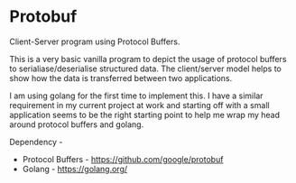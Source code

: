 # Protobuf
Client-Server program using Protocol Buffers.

This is a very basic vanilla program to depict the usage of protocol buffers to serialiase/deserialise structured data. The client/server model helps to show how the data is transferred between two applications.

I am using golang for the first time to implement this. I have a similar requirement in my current project at work and starting off with a small application seems to be the right starting point to help me wrap my head around protocol buffers and golang.

Dependency - 
* Protocol Buffers - https://github.com/google/protobuf
* Golang - https://golang.org/

